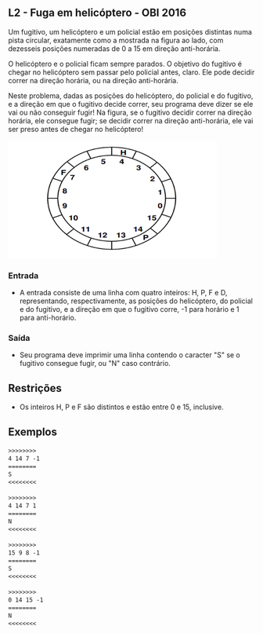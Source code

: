 ## L2 - Fuga em helicóptero - OBI 2016


Um fugitivo, um helicóptero e um policial estão em posições distintas numa pista circular, exatamente como a mostrada na figura ao lado, com dezesseis posições numeradas de 0 a 15 em direção anti-horária. 

O helicóptero e o policial ficam sempre parados. O objetivo do fugitivo é chegar no helicóptero sem passar pelo policial antes, claro. Ele pode decidir correr na direção horária, ou na direção anti-horária. 

Neste problema, dadas as posições do helicóptero, do policial e do fugitivo, e a direção em que o fugitivo decide correr, seu programa deve dizer se ele vai ou não conseguir fugir! Na figura, se o fugitivo decidir correr na direção horária, ele consegue fugir; se decidir correr na direção anti-horária, ele vai ser preso antes de chegar no helicóptero!

![](cover.jpg)

### Entrada

- A entrada consiste de uma linha com quatro inteiros: H, P, F e D, representando, respectivamente, as posições do helicóptero, do policial e do fugitivo, e a direção em que o fugitivo corre, -1 para horário e 1 para anti-horário.

### Saída

- Seu programa deve imprimir uma linha contendo o caracter "S" se o fugitivo consegue fugir, ou "N" caso contrário.

## Restrições

* Os inteiros H, P e F são distintos e estão entre 0 e 15, inclusive.

## Exemplos

```
>>>>>>>>
4 14 7 -1
========
S
<<<<<<<<

>>>>>>>>
4 14 7 1
========
N
<<<<<<<<

>>>>>>>>
15 9 8 -1
========
S
<<<<<<<<

>>>>>>>>
0 14 15 -1
========
N
<<<<<<<<
```

